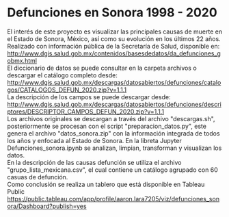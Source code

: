 # Defunciones en Sonora 1998 - 2020
El interés de este proyecto es visualizar las principales causas de muerte en el Estado de Sonora, México, así como su evolución en los últimos 22 años.
Realizado con información pública de la Secretaría de Salud, disponible en: http://www.dgis.salud.gob.mx/contenidos/basesdedatos/da_defunciones_gobmx.html \
El diccionario de datos se puede consultar en la carpeta archivos o descargar el catálogo completo desde: http://www.dgis.salud.gob.mx/descargas/datosabiertos/defunciones/catalogos/CATALOGOS_DEFUN_2020.zip?v=1.1.1 \
La descripción de los campos se puede descargar desde: http://www.dgis.salud.gob.mx/descargas/datosabiertos/defunciones/descriptores/DESCRIPTOR_CAMPOS_DEFUN_2020.zip?v=1.1.1 \
Los archivos originales se descargan a través del archivo "descargas.sh", posteriormente se procesan con el script "preparacion_datos.py", este genera el archivo "datos_sonora.zip" con la información integrada de todos los años y enfocada al Estado de Sonora. En la libreta Jupyter Defunciones_sonora.ipynb se analizan, limpian, transforman y visualizan los datos.\
En la descripción de las causas defunción se utiliza el archivo "grupo_lista_mexicana.csv", el cual contiene un catálogo agrupado con 60 casuas de defunción. \
Como conclusión se realiza un tablero que está disponible en Tableau Public https://public.tableau.com/app/profile/aaron.lara7205/viz/defunciones_sonora/Dashboard?publish=yes
